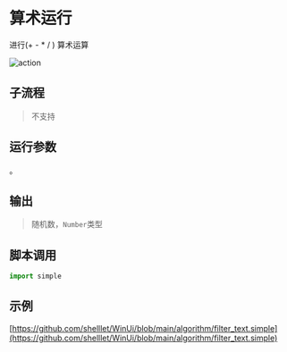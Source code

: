 # 算术运行
进行(+ - * / ) 算术运算

![action](./images/2022-11-17_184608.png ':size=90%')

## 子流程

> 不支持

## 运行参数

。

## 输出

> 随机数，`Number`类型


## 脚本调用

```python
import simple


```

## 示例

[https://github.com/shelllet/WinUi/blob/main/algorithm/filter_text.simple](https://github.com/shelllet/WinUi/blob/main/algorithm/filter_text.simple)
